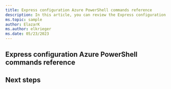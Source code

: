 ```yaml
---
title: Express configuration Azure PowerShell commands reference
description: In this article, you can review the Express configuration Azure PowerShell commands reference and copy example scripts to use in your environments.
ms.topic: sample
author: ElazarK
ms.author: elkrieger
ms.date: 05/23/2023
---
```


## Express configuration Azure PowerShell commands reference

## Next steps
